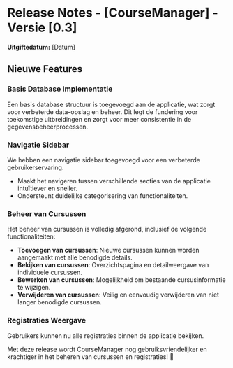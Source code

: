# Release Notes - [CourseManager] - Versie [0.3]  
**Uitgiftedatum:** [Datum]  

## Nieuwe Features  

### Basis Database Implementatie  
Een basis database structuur is toegevoegd aan de applicatie, wat zorgt voor verbeterde data-opslag en beheer. Dit legt de fundering voor toekomstige uitbreidingen en zorgt voor meer consistentie in de gegevensbeheerprocessen.  

### Navigatie Sidebar  
We hebben een navigatie sidebar toegevoegd voor een verbeterde gebruikerservaring.  
- Maakt het navigeren tussen verschillende secties van de applicatie intuïtiever en sneller.  
- Ondersteunt duidelijke categorisering van functionaliteiten.  

### Beheer van Cursussen  
Het beheer van cursussen is volledig afgerond, inclusief de volgende functionaliteiten:  
- **Toevoegen van cursussen**: Nieuwe cursussen kunnen worden aangemaakt met alle benodigde details.  
- **Bekijken van cursussen**: Overzichtspagina en detailweergave van individuele cursussen.  
- **Bewerken van cursussen**: Mogelijkheid om bestaande cursusinformatie te wijzigen.  
- **Verwijderen van cursussen**: Veilig en eenvoudig verwijderen van niet langer benodigde cursussen.  

### Registraties Weergave  
Gebruikers kunnen nu alle registraties binnen de applicatie bekijken.  

Met deze release wordt CourseManager nog gebruiksvriendelijker en krachtiger in het beheren van cursussen en registraties! 🎉
